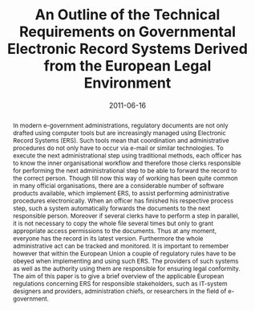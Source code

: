 ---
abstract: In modern e-government administrations, regulatory documents are not only
  drafted using  computer tools but are increasingly managed using Electronic Record
  Systems (ERS). Such tools mean that coordination and administrative procedures do
  not only have to occur via e-mail or similar technologies. To execute the next administrational
  step using traditional methods, each officer has to know the inner organisational
  workflow and therefore those clerks responsible for performing the next administrational
  step to be able to forward the record to the correct person. Though till now this
  way of working has been quite common in many official organisations, there are a
  considerable number of software products available, which implement ERS, to assist
  performing administrative procedures  electronically. When an officer has finished
  his respective process step, such a system automatically forwards the documents
  to the next responsible person. Moreover if several clerks have to perform a step
  in parallel, it is not necessary to copy the whole file several times but only to
  grant appropriate access permissions to the documents. Thus at any moment, everyone
  has the record in its latest version. Furthermore the whole administrative act can
  be tracked and monitored. It is important to remember however that within the European
  Union a couple of regulatory rules have to be obeyed when implementing and using
  such ERS. The providers of such systems as well as the authority using them are
  responsible for ensuring legal conformity. The aim of this paper is to give a brief
  overview of the applicable European regulations concerning ERS for responsible stakeholders,
  such as IT-system designers and providers, administration chiefs, or researchers
  in the field of e-government.
authors:
- Bernhard Horn
- Gerald Fischer
- Roman Trabitsch
- Thomas Grechenig
date: '2011-06-16'
featured: false
links:
- name: Publik
  url: https://publik.tuwien.ac.at/showentry.php?ID=204898&lang=2
publication_types:
- '1'
publishDate: '2011-06-16'
specifics: 'Vortrag: 11th European Conference on e-Government, Ljubljana, Slovenia;
  16.06.2011 - 17.06.2011; in: "Proceedings of the 11th European Conference on e-Government",
  M. Klun, M. Decman, T. Juki&#263; (Hrg.); Academic Publishing Limited, Reading,
  UK (2011), ISBN: 978-1-908272-00-3; S. 303 - 309.'
title: An Outline of the Technical Requirements on Governmental Electronic Record
  Systems Derived from the European Legal Environment
url_pdf: ''
---